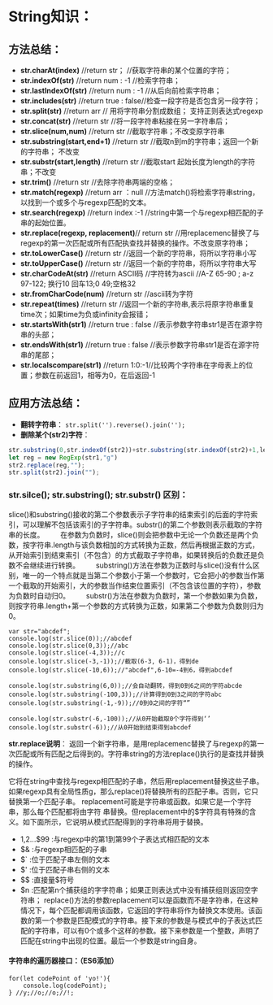 # String知识：

## 方法总结：

- **str.charAt(index)**           //return str；      //获取字符串的某个位置的字符；
- **str.indexOf(str)**             //return num : -1   //检索字符串；
- **str.lastIndexOf(str)**         //return num : -1   //从后向前检索字符串；
- **str.includes(str)**           //return true : false//检查一段字符是否包含另一段字符；
- **str.split(str)**               //return arr        // 用将字符串分割成数组； 支持正则表达式regexp
- **str.concat(str)**              //return  str       //将一段字符串粘接在另一字符串后；
- **str.slice(num,num)**          //return str        //截取字符串；不改变原字符串
- **str.substring(start,end+1)**  //return str        //截取n到m的字符串；返回一个新的字符串； 不改变 
- **str.substr(start,length)**    //return str        //截取start 起始长度为length的字符串；不改变
- **str.trim()**                  //return str        //去除字符串两端的空格；
- **str.match(regexp)**           //return arr ：null //方法match()将检索字符串string，以找到一个或多个与regexp匹配的文本。
- **str.search(regexp)**          //return index :-1  //string中第一个与regexp相匹配的子串的起始位置。
- **str.replace(regexp, replacement)**// return str   //用replacemenc替换了与regexp的第一次匹配或所有匹配执查找并替换的操作。不改变原字符串；
- **str.toLowerCase()**           //return str        //返回一个新的字符串，将所以字符串小写
- **str.toUpperCase()**           //return str        //返回一个新的字符串，将所以字符串大写
- **str.charCodeAt(str)**         //return ASCII码    //字符转为ascii   //A-Z 65-90 ; a-z 97-122; 换行10 回车13;0 49;空格32
- **str.fromCharCode(num)**      //return str        //ascii转为字符
- **str.repeat(times)**           //return str        //返回一个新的字符串,表示将原字符串重复time次；如果time为负或infinity会报错；
- **str.startsWith(str1)**        //return  true : false //表示参数字符串str1是否在源字符串的头部；
- **str.endsWith(str1)**          //return  true : false //表示参数字符串str1是否在源字符串的尾部；
- **str.localscompare(str1)**     //return 1:0:-1//比较两个字符串在字母表上的位置；参数在前返回1，相等为0，在后返回-1

## 应用方法总结：

- **翻转字符串**：
`str.split('').reverse().join('');`
- **删除某个(str2)字符**：
```javascript
str.substring(0,str.indexOf(str2))+str.substring(str.indexOf(str2)+1,length)
let reg = new RegExp(str1,"g") 
str2.replace(reg,"");
str.split(str2).join("");
```



### str.silce();  str.substring();  str.substr() 区别：

​    slice()和substring()接收的第二个参数表示子字符串的结束索引的后面的字符索引，可以理解不包括该索引的子字符串。substr()的第二个参数则表示截取的字符串的长度。
　　在参数为负数时，slice()则会把参数中无论一个负数还是两个负数，按字符串.length与该负数相加的方式转换为正数，然后再根据正数的方式，从开始索引到结束索引（不包含）的方式截取子字符串，如果转换后的负数还是负数不会继续进行转换。
　　substring()方法在参数为正数时与slice()没有什么区别，唯一的一个特点就是当第二个参数小于第一个参数时，它会把小的参数当作第一个截取的开始索引，大的参数当作结束位置索引（不包含该位置的字符），参数为负数时自动归0。
　　substr()方法在参数为负数时，第一个参数如果为负数，则按字符串.length+第一个参数的方式转换为正数，如果第二个参数为负数则归为0。

```
var str="abcdef";
console.log(str.slice(0));//abcdef
console.log(str.slice(0,3));//abc
console.log(str.slice(-4,3));//c
console.log(str.slice(-3,-1));//截取(6-3, 6-1)，得到de
console.log(str.slice(-10,6));//"abcdef",6-10=-4到6，得到abcdef

console.log(str.substring(6,0));//会自动翻转，得到0到6之间的字符abcde
console.log(str.substring(-100,3));//计算得到0到3之间的字符abc
console.log(str.substring(-1,-9));//0到0之间的字符“”

console.log(str.substr(-6,-100));//从0开始截取0个字符得到‘’
console.log(str.substr(-6));//从0开始到结束得到abcdef
```

**str.replace说明**： 返回一个新字符串，是用replacemenc替换了与regexp的第一次匹配或所有匹配之后得到的。字符串string的方法replace()执行的是查找并替换的操作。

它将在string中查找与regexp相匹配的子串，然后用replacement替换这些子串。如果regexp具有全局性质g，那么replace()将替换所有的匹配子串。否则，它只替换第一个匹配子串。
 replacement可能是字符串或函数。如果它是一个字符串，那么每个匹配都将由字符 串替换。但replacement中的$字符具有特殊的含义。如下面所示，它说明从模式匹配得到的字符串将用于替换。

- $1,$2...$99 :与regexp中的第1到第99个子表达式相匹配的文本
- $& :与regexp相匹配的子串
- $` :位于匹配子串左侧的文本
- $' :位于匹配子串右侧的文本
- $$ :直接量$符号
- $n :匹配第n个捕获组的字字符串；如果正则表达式中没有捕获组则返回空字符串；
 replace()方法的参数replacement可以是函数而不是字符串，在这种情况下，每个匹配都调用该函数，它返回的字符串将作为替换文本使用。该函数的第一个参数是匹配模式的字符串。接下来的参数是与模式中的子表达式匹配的字符串，可以有0个或多个这样的参数。接下来参数是一个整数，声明了匹配在string中出现的位置。最后一个参数是string自身。

#### 字符串的遍历器接口：（ES6添加）

```
for(let codePoint of 'yo!'){
    console.log(codePoint); 
} //y;//o;//o;//!;
```



